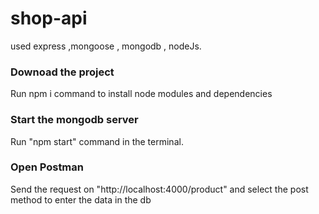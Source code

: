 # shop-api
used express ,mongoose , mongodb , nodeJs.
### Downoad the project
Run npm i command to install node modules and dependencies
### Start the mongodb server
Run "npm start" command in the terminal.
### Open Postman
Send the request on "http://localhost:4000/product" and select the post method to enter the data in the db
